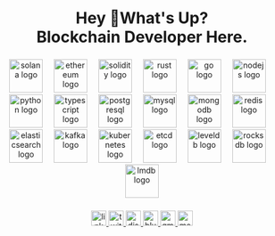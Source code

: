 <h1 align="center">Hey 👋What's Up?<br>Blockchain Developer Here.</h1>

###

<div align="center">
  <!-- Blockchain & Smart Contracts -->
  <img src="https://cryptologos.cc/logos/solana-sol-logo.svg?v=029" height="60" alt="solana logo" />
  <img width="12" />
  <img src="https://cryptologos.cc/logos/ethereum-eth-logo.svg?v=029" height="60" alt="ethereum logo" />
  <img width="12" />
  <img src="https://cdn.jsdelivr.net/gh/devicons/devicon/icons/solidity/solidity-original.svg" height="60" alt="solidity logo" />
  <img width="12" />

  <!-- Programming Languages -->
  <img src="https://skillicons.dev/icons?i=rust" height="60" alt="rust logo" />
  <img width="12" />
  <img src="https://skillicons.dev/icons?i=go" height="60" alt="go logo" />
  <img width="12" />
  <img src="https://cdn.jsdelivr.net/gh/devicons/devicon/icons/nodejs/nodejs-original.svg" height="60" alt="nodejs logo" />
  <img width="12" />
  <img src="https://cdn.jsdelivr.net/gh/devicons/devicon/icons/python/python-original.svg" height="60" alt="python logo" />
  <img width="12" />
  <img src="https://cdn.jsdelivr.net/gh/devicons/devicon/icons/typescript/typescript-original.svg" height="60" alt="typescript logo" />
  <img width="12" />

  <!-- Databases -->
  <img src="https://cdn.jsdelivr.net/gh/devicons/devicon/icons/postgresql/postgresql-original.svg" height="60" alt="postgresql logo" />
  <img width="12" />
  <img src="https://cdn.jsdelivr.net/gh/devicons/devicon/icons/mysql/mysql-original.svg" height="60" alt="mysql logo" />
  <img width="12" />
  <img src="https://cdn.jsdelivr.net/gh/devicons/devicon/icons/mongodb/mongodb-original.svg" height="60" alt="mongodb logo" />
  <img width="12" />
  <img src="https://cdn.jsdelivr.net/gh/devicons/devicon/icons/redis/redis-original.svg" height="60" alt="redis logo" />
  <img width="12" />
  <img src="https://cdn.jsdelivr.net/gh/devicons/devicon/icons/elasticsearch/elasticsearch-original.svg" height="60" alt="elasticsearch logo" />
  <img width="12" />
  
  <!-- Message Queue & Distributed Systems -->
  <img src="https://cdn.jsdelivr.net/gh/devicons/devicon/icons/apachekafka/apachekafka-original.svg" height="60" alt="kafka logo" />
  <img width="12" />
  <img src="https://skillicons.dev/icons?i=kubernetes" height="60" alt="kubernetes logo" />
  <img width="12" />
  <img src="https://avatars.githubusercontent.com/u/9952257?s=200&v=4" height="60" alt="etcd logo" />
  <img width="12" />

  <!-- Key-Value / Storage Engines (LevelDB, RocksDB, LMDB have no official devicon, using generic logos) -->
  <img src="https://upload.wikimedia.org/wikipedia/commons/8/8e/LevelDB_Logo.png" height="60" alt="leveldb logo" />
  <img width="12" />
  <img src="https://upload.wikimedia.org/wikipedia/commons/b/b5/RocksDB-logo.png" height="60" alt="rocksdb logo" />
  <img width="12" />
  <img src="https://symas.com/wp-content/uploads/2017/09/lmdb.png" height="60" alt="lmdb logo" />
</div>


###

<div align="center">
  <a href="https://www.linkedin.com/in/abner-onchana/" target="_blank">
    <img src="https://img.shields.io/static/v1?message=LinkedIn&logo=linkedin&label=&color=0077B5&logoColor=white&labelColor=&style=for-the-badge" height="27" alt="linkedin logo"  />
  </a>
  <a href="https://x.com/home" target="_blank">
    <img src="https://img.shields.io/static/v1?message=Twitter&logo=twitter&label=&color=1DA1F2&logoColor=white&labelColor=&style=for-the-badge" height="27" alt="twitter logo"  />
  </a>
  <a href="ansiblebat" target="_blank">
    <img src="https://img.shields.io/static/v1?message=Discord&logo=discord&label=&color=7289DA&logoColor=white&labelColor=&style=for-the-badge" height="27" alt="discord logo"  />
  </a>
  <a href="https://bsky.app/profile/ansiblebat.bsky.social" target="_blank">
    <img src="https://img.shields.io/static/v1?message=Bluesky&logo=bluesky&label=&color=0285FF&logoColor=white&labelColor=&style=for-the-badge" height="27" alt="bluesky logo"  />
  </a>
  <a href="abnerogega01@gmail.com" target="_blank">
    <img src="https://img.shields.io/static/v1?message=Gmail&logo=gmail&label=&color=D14836&logoColor=white&labelColor=&style=for-the-badge" height="27" alt="gmail logo"  />
  </a>
  <a href="https://medium.com/@ansiblebat" target="_blank">
    <img src="https://img.shields.io/static/v1?message=Medium&logo=medium&label=&color=12100E&logoColor=white&labelColor=&style=for-the-badge" height="27" alt="medium logo"  />
  </a>
</div>

###
